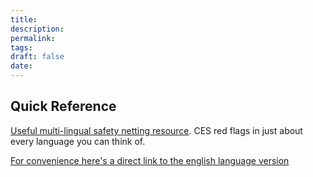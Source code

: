 ```yaml
---
title:
description: 
permalink: 
tags: 
draft: false
date:
---
```

## Quick Reference 
[Useful multi-lingual safety netting resource](https://www.macpweb.org/learning-resources/cauda-equina-information-cards.aspx).   CES red flags in just about every language you can think of.

[For convenience here's a direct link to the english language version](https://www.macpweb.org/_userfiles/pages/files/information_cards/english--ces-card.pdf)

